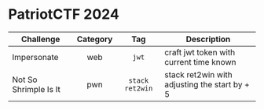 # PatriotCTF 2024

| Challenge | Category | Tag | Description | 
| --- | :---: | :---: | --- |
| Impersonate | web | `jwt` | craft jwt token with current time known |
| Not So Shrimple Is It | pwn | `stack` `ret2win` | stack ret2win with adjusting the start by + 5 |
